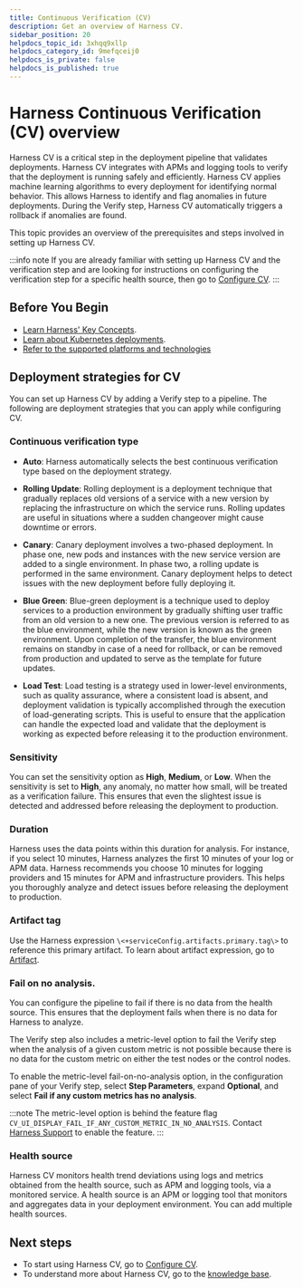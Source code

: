 ```yaml
---
title: Continuous Verification (CV)
description: Get an overview of Harness CV.
sidebar_position: 20
helpdocs_topic_id: 3xhqq9xllp
helpdocs_category_id: 9mefqceij0
helpdocs_is_private: false
helpdocs_is_published: true
---
```


# Harness Continuous Verification (CV) overview

Harness CV is a critical step in the deployment pipeline that validates deployments. Harness CV integrates with APMs and logging tools to verify that the deployment is running safely and efficiently. Harness CV applies machine learning algorithms to every deployment for identifying normal behavior. This allows Harness to identify and flag anomalies in future deployments. During the Verify step, Harness CV automatically triggers a rollback if anomalies are found.

This topic provides an overview of the prerequisites and steps involved in setting up Harness CV.

:::info note
If you are already familiar with setting up Harness CV and the verification step and are looking for instructions on configuring the verification step for a specific health source, then go to [Configure CV](/docs/category/configure-cv).
:::


## Before You Begin

* [Learn Harness' Key Concepts](../../get-started/key-concepts.md).
* [Learn about Kubernetes deployments](../deploy-srv-diff-platforms/kubernetes/kubernetes-cd-quickstart.md).
* [Refer to the supported platforms and technologies](../../get-started/supported-platforms-and-technologies.md#continuous-verification)


## Deployment strategies for CV

You can set up Harness CV by adding a Verify step to a pipeline. The following are deployment strategies that you can apply while configuring CV.


###  Continuous verification type
   
- **Auto**: Harness automatically selects the best continuous verification type based on the deployment strategy.
    
- **Rolling Update**: Rolling deployment is a deployment technique that gradually replaces old versions of a service with a new version by replacing the infrastructure on which the service runs. Rolling updates are useful in situations where a sudden changeover might cause downtime or errors.
    
- **Canary**: Canary deployment involves a two-phased deployment. In phase one, new pods and instances with the new service version are added to a single environment. In phase two, a rolling update is performed in the same environment. Canary deployment helps to detect issues with the new deployment before fully deploying it.
    
- **Blue Green**: Blue-green deployment is a technique used to deploy services to a production environment by gradually shifting user traffic from an old version to a new one. The previous version is referred to as the blue environment, while the new version is known as the green environment. Upon completion of the transfer, the blue environment remains on standby in case of a need for rollback, or can be removed from production and updated to serve as the template for future updates.
    
- **Load Test**: Load testing is a strategy used in lower-level environments, such as quality assurance, where a consistent load is absent, and deployment validation is typically accomplished through the execution of load-generating scripts. This is useful to ensure that the application can handle the expected load and validate that the deployment is working as expected before releasing it to the production environment.


### Sensitivity

You can set the sensitivity option as **High**, **Medium**, or **Low**. When the sensitivity is set to **High**, any anomaly, no matter how small, will be treated as a verification failure. This ensures that even the slightest issue is detected and addressed before releasing the deployment to production.


### Duration

Harness uses the data points within this duration for analysis. For instance, if you select 10 minutes, Harness analyzes the first 10 minutes of your log or APM data. Harness recommends you choose 10 minutes for logging providers and 15 minutes for APM and infrastructure providers. This helps you thoroughly analyze and detect issues before releasing the deployment to production.


### Artifact tag

Use the Harness expression `\<+serviceConfig.artifacts.primary.tag\>` to reference this primary artifact. To learn about artifact expression, go to [Artifact](/docs/platform/variables-and-expressions/harness-variables/#artifact).


### Fail on no analysis. 
   
You can configure the pipeline to fail if there is no data from the health source. This ensures that the deployment fails when there is no data for Harness to analyze.

The Verify step also includes a metric-level option to fail the Verify step when the analysis of a given custom metric is not possible because there is no data for the custom metric on either the test nodes or the control nodes.

To enable the metric-level fail-on-no-analysis option, in the configuration pane of your Verify step, select **Step Parameters**, expand **Optional**, and select **Fail if any custom metrics has no analysis**.

:::note
The metric-level option is behind the feature flag `CV_UI_DISPLAY_FAIL_IF_ANY_CUSTOM_METRIC_IN_NO_ANALYSIS`. Contact [Harness Support](mailto:support@harness.io) to enable the feature.
:::

### Health source

Harness CV monitors health trend deviations using logs and metrics obtained from the health source, such as APM and logging tools, via a monitored service. A health source is an APM or logging tool that monitors and aggregates data in your deployment environment. You can add multiple health sources.


## Next steps

- To start using Harness CV, go to [Configure CV](/docs/category/configure-cv).
- To understand more about Harness CV, go to the [knowledge base](/kb/continuous-delivery).



